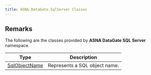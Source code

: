 ```yaml
---
title: ASNA.DataGate.SqlServer Classes
---
```


## Remarks

The following are the classes provided by **ASNA DataGate SQL Server** namespace.


| Type | Description |
| --- | --- |
| [SqlObjectName](/reference/datagate/datagate-sql-server/sql-object-name.html) | Represents a SQL object name. |

